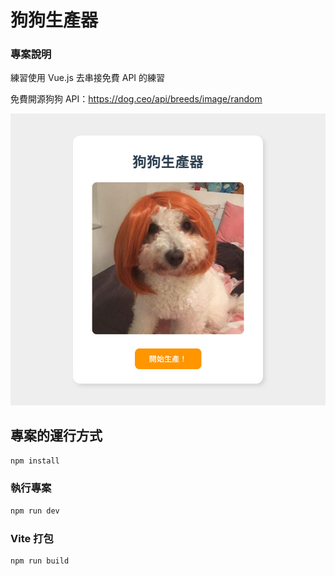 # 狗狗生產器

### 專案說明

練習使用 Vue.js 去串接免費 API 的練習

免費開源狗狗 API：https://dog.ceo/api/breeds/image/random

![index](./public/pc_img.jpg)

## 專案的運行方式

```sh
npm install
```

### 執行專案

```sh
npm run dev
```

### Vite 打包

```sh
npm run build
```
